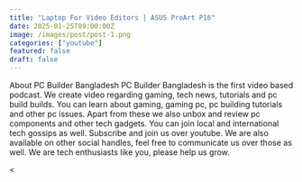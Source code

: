 ```yaml
---
title: "Laptop For Video Editors | ASUS ProArt P16"
date: 2025-01-25T09:00:00Z
image: /images/post/post-1.png
categories: ["youtube"]
featured: false
draft: false
---
```



About PC Builder Bangladesh
PC Builder Bangladesh is the first video based podcast. We create video regarding gaming, tech news, tutorials and pc build builds. You can learn about gaming, gaming pc, pc building tutorials and other pc issues. Apart from these we also unbox and review pc components and other tech gadgets. You can join local and international tech gossips as well.  Subscribe and join us over youtube. We are also available on other social handles, feel free to communicate us over those as well.  We are tech enthusiasts like you, please help us grow.


<<Youtube id="q3CwJCtVh0s" title="Play:Youtube"/>
